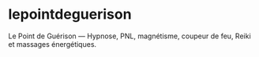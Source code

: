 # lepointdeguerison
Le Point de Guérison — Hypnose, PNL, magnétisme, coupeur de feu, Reiki et massages énergétiques.
